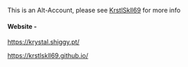 This is an Alt-Account, please see [KrstlSkll69](https://github.com/KrstlSkll69) for more info

#### Website -

https://krystal.shiggy.pt/

https://krstlskll69.github.io/
